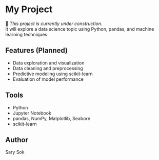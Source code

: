 # My Project

🚧 *This project is currently under construction.*  
It will explore a data science topic using Python, pandas, and machine learning techniques.

## Features (Planned)

- Data exploration and visualization
- Data cleaning and preprocessing
- Predictive modeling using scikit-learn
- Evaluation of model performance

## Tools

- Python
- Jupyter Notebook
- pandas, NumPy, Matplotlib, Seaborn
- scikit-learn

## Author

Sary Sok
